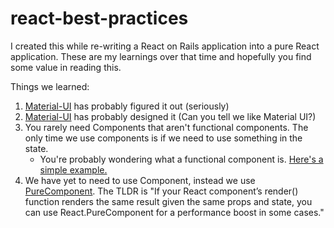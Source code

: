 # react-best-practices

I created this while re-writing a React on Rails application into a pure React application. These are my learnings over that time and hopefully you find some value in reading this.

Things we learned: 
1) <a href="https://material-ui.com/">Material-UI</a> has probably figured it out (seriously)
2) <a href="https://material.io/tools/icons/?style=baseline">Material-UI</a> has probably designed it (Can you tell we like Material UI?)
3) You rarely need Components that aren't functional components. The only time we use components is if we need to use something in the state.
    - You're probably wondering what a functional component is. <a href="/FirstExample.jsx">Here's a simple example.</a>
4) We have yet to need to use Component, instead we use <a href="https://reactjs.org/docs/react-api.html#reactpurecomponent">PureComponent</a>. The TLDR is "If your React component’s render() function renders the same result given the same props and state, you can use React.PureComponent for a performance boost in some cases."

